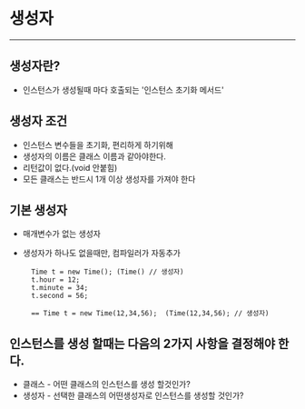 # 생성자

* * * 

## 생성자란?
* 인스턴스가 생성될때 마다 호출되는 '인스턴스 초기화 메서드'

## 생성자 조건
* 인스턴스 변수들을 초기화, 편리하게 하기위해
* 생성자의 이름은 클래스 이름과 같아야한다.
* 리턴값이 없다.(void 안붙힘)
* 모든 클래스는 반드시 1개 이상 생성자를 가져야 한다

## 기본 생성자
* 매개변수가 없는 생성자
* 생성자가 하나도 없을때만, 컴파일러가 자동추가

        Time t = new Time(); (Time() // 생성자)
        t.hour = 12;
        t.minute = 34;
        t.second = 56;

        == Time t = new Time(12,34,56);  (Time(12,34,56); // 생성자) 

## 인스턴스를 생성 할때는 다음의 2가지 사항을 결정해야 한다.
* 클래스 - 어떤 클래스의 인스턴스를 생성 할것인가?
* 생성자 - 선택한 클래스의 어떤생성자로 인스턴스를 생성할 것인가?
